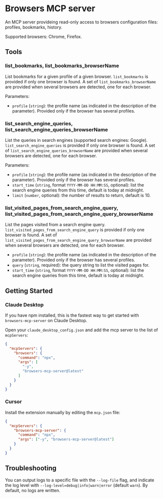 # Browsers MCP server

An MCP server provideing read-only access to browsers configuration files: profiles, bookmarks, history.

Supported browsers: Chrome, Firefox.

## Tools

### list_bookmarks, list_bookmarks_browserName

List bookmarks for a given profile of a given browser. `list_bookmarks` is provided if only one browser is found. A set of `list_bookmarks_browserName` are provided when several browsers are detected, one for each browser.

Parameters:
- `profile` (`string`): the profile name (as indicated in the description of the parameter). Provided only if the browser has several profiles.

### list_search_engine_queries, list_search_engine_queries_browserName

List the queries in search engines (supported search engines: Google). `list_search_engine_queries` is provided if only one browser is found. A set of `list_search_engine_queries_browserName` are provided when several browsers are detected, one for each browser.

Parameters:
- `profile` (`string`): the profile name (as indicated in the description of the parameter). Provided only if the browser has several profiles.
- `start_time` (`string`, format `YYYY-MM-DD HH:MM:SS`, optional): list the search engine queries from this time, default is today at midnight.
- `limit` (`number`, optional): the number of results to return, default is 10.

### list_visited_pages_from_search_engine_query, list_visited_pages_from_search_engine_query_browserName

List the pages visited from a search engine query. `list_visited_pages_from_search_engine_query` is provided if only one browser is found. A set of `list_visited_pages_from_search_engine_query_browserName` are provided when several browsers are detected, one for each browser.

- `profile` (`string`): the profile name (as indicated in the description of the parameter). Provided only if the browser has several profiles.
- `query` (`string`, required): the query string to list the visited pages for.
- `start_time` (`string`, format `YYYY-MM-DD HH:MM:SS`, optional): list the search engine queries from this time, default is today at midnight.


## Getting Started


### Claude Desktop

If you have npm installed, this is the fastest way to get started with `browsers-mcp-server` on Claude Desktop.

Open your `claude_desktop_config.json` and add the mcp server to the list of `mcpServers`:
``` json
{
  "mcpServers": {
    "browsers": {
      "command": "npx",
      "args": [
        "-y",
        "browsers-mcp-server@latest"
      ]
    }
  }
}
```


### Cursor

Install the extension manually by editing the `mcp.json` file:

```json
{
  "mcpServers": {
    "browsers-mcp-server": {
      "command": "npx",
      "args": ["-y", "browsers-mcp-server@latest"]
    }
  }
}
```

## Troubleshooting

You can output logs to a specific file with the `--log-file` flag, and indicate the log level with `--log-level=debug|info|warn|error` (default `warn`). By default, no logs are written.

